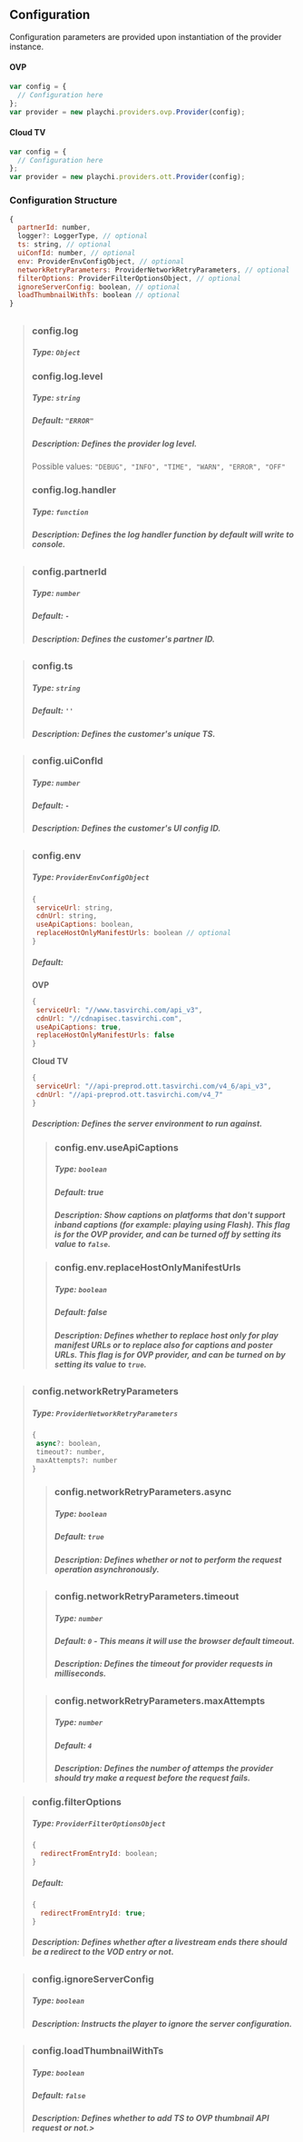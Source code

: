 ## Configuration

Configuration parameters are provided upon instantiation of the provider instance.

#### OVP

```js
var config = {
  // Configuration here
};
var provider = new playchi.providers.ovp.Provider(config);
```

#### Cloud TV

```js
var config = {
  // Configuration here
};
var provider = new playchi.providers.ott.Provider(config);
```

### Configuration Structure

```js
{
  partnerId: number,
  logger?: LoggerType, // optional
  ts: string, // optional
  uiConfId: number, // optional
  env: ProviderEnvConfigObject, // optional
  networkRetryParameters: ProviderNetworkRetryParameters, // optional
  filterOptions: ProviderFilterOptionsObject, // optional
  ignoreServerConfig: boolean, // optional
  loadThumbnailWithTs: boolean // optional
}
```

##

> ### config.log
>
> ##### Type: `Object`
>
> ### config.log.level
>
> ##### Type: `string`
>
> ##### Default: `"ERROR"`
>
> ##### Description: Defines the provider log level.
>
> Possible values: `"DEBUG", "INFO", "TIME", "WARN", "ERROR", "OFF"`
>
> ### config.log.handler
>
> ##### Type: `function`
>
> ##### Description: Defines the log handler function by default will write to console.

##

> ### config.partnerId
>
> ##### Type: `number`
>
> ##### Default: `-`
>
> ##### Description: Defines the customer's partner ID.

##

> ### config.ts
>
> ##### Type: `string`
>
> ##### Default: `''`
>
> ##### Description: Defines the customer's unique TS.

##

> ### config.uiConfId
>
> ##### Type: `number`
>
> ##### Default: `-`
>
> ##### Description: Defines the customer's UI config ID.

##

> ### config.env
>
> ##### Type: `ProviderEnvConfigObject`
>
> ```js
> {
>  serviceUrl: string,
>  cdnUrl: string,
>  useApiCaptions: boolean,
>  replaceHostOnlyManifestUrls: boolean // optional
> }
> ```
>
> ##### Default:
>
> **OVP**
>
> ```js
> {
>  serviceUrl: "//www.tasvirchi.com/api_v3",
>  cdnUrl: "//cdnapisec.tasvirchi.com",
>  useApiCaptions: true,
>  replaceHostOnlyManifestUrls: false
> }
> ```
>
> **Cloud TV**
>
> ```js
> {
>  serviceUrl: "//api-preprod.ott.tasvirchi.com/v4_6/api_v3",
>  cdnUrl: "//api-preprod.ott.tasvirchi.com/v4_7"
> }
> ```
>
> ##### Description: Defines the server environment to run against.
>
> > ### config.env.useApiCaptions
> >
> > ##### Type: `boolean`
> >
> > ##### Default: true
> >
> > ##### Description: Show captions on platforms that don't support inband captions (for example: playing using Flash). This flag is for the OVP provider, and can be turned off by setting its value to `false`.
>
> > ### config.env.replaceHostOnlyManifestUrls
> >
> > ##### Type: `boolean`
> >
> > ##### Default: false
> >
> > ##### Description: Defines whether to replace host only for play manifest URLs or to replace also for captions and poster URLs. This flag is for OVP provider, and can be turned on by setting its value to `true`.

##

> ### config.networkRetryParameters
>
> ##### Type: `ProviderNetworkRetryParameters`
>
> ```js
> {
>  async?: boolean,
>  timeout?: number,
>  maxAttempts?: number
> }
> ```
>
> > ### config.networkRetryParameters.async
> >
> > ##### Type: `boolean`
> >
> > ##### Default: `true`
> >
> > ##### Description: Defines whether or not to perform the request operation asynchronously.
>
> ##
>
> > ### config.networkRetryParameters.timeout
> >
> > ##### Type: `number`
> >
> > ##### Default: `0` - This means it will use the browser default timeout.
> >
> > ##### Description: Defines the timeout for provider requests in milliseconds.
>
> ##
>
> > ### config.networkRetryParameters.maxAttempts
> >
> > ##### Type: `number`
> >
> > ##### Default: `4`
> >
> > ##### Description: Defines the number of attemps the provider should try make a request before the request fails.

> ### config.filterOptions
>
> ##### Type: `ProviderFilterOptionsObject`
>
> ```js
> {
>   redirectFromEntryId: boolean;
> }
> ```
>
> ##### Default:
>
> ```js
> {
>   redirectFromEntryId: true;
> }
> ```
>
> ##### Description: Defines whether after a livestream ends there should be a redirect to the VOD entry or not.

> ##
>
> ### config.ignoreServerConfig
>
> ##### Type: `boolean`
>
> ##### Description: Instructs the player to ignore the server configuration.

> ##
>
> ### config.loadThumbnailWithTs
>
> ##### Type: `boolean`
>
> ##### Default: `false`
>
> ##### Description: Defines whether to add TS to OVP thumbnail API request or not.>
